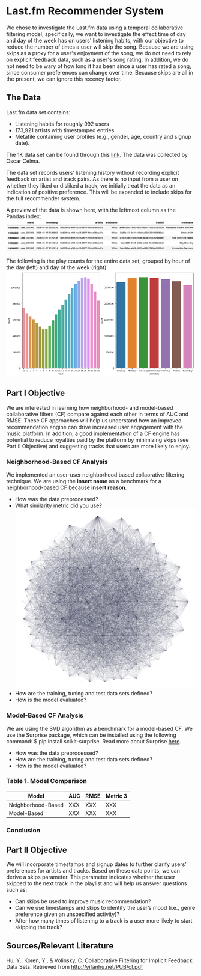 # Last.fm Recommender System

We chose to investigate the Last.fm data using a temporal collaborative filtering model; specifically, we want to investigate the effect time of day and day of the week has on users' listening habits, with our objective to reduce the number of times a user will skip the song. Because we are using skips as a proxy for a user's enjoyment of the song, we do not need to rely on explicit feedback data, such as a user's song rating. In addition, we do not need to be wary of how long it has been since a user has rated a song, since consumer preferences can change over time. Because skips are all in the present, we can ignore this recency factor.

## The Data

Last.fm data set contains:
* Listening habits for roughly 992 users
* 173,921 artists with timestamped entries
* Metafile containing user profiles (e.g., gender, age, country and signup date).

The 1K data set can be found through this [link](http://www.dtic.upf.edu/~ocelma/MusicRecommendationDataset/lastfm-1K.html). The data was collected by Òscar Celma.
 
The data set records users’ listening history without recording explicit feedback on artist and track pairs.  As there is no input from a user on whether they liked or disliked a track, we initially treat the data as an indication of positive preference. This will be expanded to include skips for the full recommender system.

A preview of the data is shown here, with the leftmost column as the Pandas index:
![Data Preview](data/DataPreview.png)

The following is the play counts for the entire data set, grouped by hour of the day (left) and day of the week (right):
![Play Counts by hour of day and day of week](data/PlayCounts.png)

## Part I Objective
We are interested in learning how neighborhood- and model-based collaborative filters (CF) compare against each other in terms of AUC and RMSE.  These CF approaches will help us understand how an improved recommendation engine can drive increased user engagement with the music platform.  In addition, a good implementation of a CF engine has potential to reduce royalties paid by the platform by minimizing skips (see Part II Objective) and suggesting tracks that users are more likely to enjoy.

### Neighborhood-Based CF Analysis
We implemented an user-user neighborhood based collaorative filtering technique. 
We are using the **insert name** as a benchmark for a neighborhood-based CF because **insert reason**.
* How was the data preprocessed?
* What similarity metric did you use?
![Visualization of correlation between users](data/highly-correlated-users.png)
* How are the training, tuning and test data sets defined?
* How is the model evaluated?


### Model-Based CF Analysis
We are using the SVD algorithm as a benchmark for a model-based CF.  We use the Surprise package, which can be installed using the following command: $ pip install scikit-surprise.  Read more about Surprise [here](http://surpriselib.com/).
* How was the data preprocessed?
* How are the training, tuning and test data sets defined?
* How is the model evaluated?


### Table 1. Model Comparison
Model | AUC | RMSE | Metric 3
--- | --- | --- | ---
Neighborhood-Based | XXX | XXX | XXX
Model-Based | XXX | XXX | XXX

### Conclusion


## Part II Objective
We will incorporate timestamps and signup dates to further clarify users’ preferences for artists and tracks.  Based on these data points, we can derive a skips parameter.  This parameter indicates whether the user skipped to the next track in the playlist and will help us answer questions such as:
* Can skips be used to improve music recommendation?
* Can we use timestamps and skips to identify the user’s mood (i.e., genre preference given an unspecified activity)?
* After how many times of listening to a track is a user more likely to start skipping the track?
 
 
## Sources/Relevant Literature
 
Hu, Y., Koren, Y., & Volinsky, C. Collaborative Filtering for Implicit Feedback Data Sets. Retrieved from http://yifanhu.net/PUB/cf.pdf
